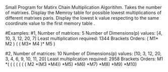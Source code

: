 Small Program for Matirx Chain Multiplication Algoritihm.
Takes the number of matrixes.
Display the Memroy table for possible lowest multiplications of different matrixes paris.
Display the lowest k value respecting to the same coordinate value to the first memory table .

#Examples:
#1,
Number of matrices: 5
Number of Dimensions(p) values: [4, 10, 3, 12, 20, 7] 
Least multiplication required: 1344
Brackets Orders: ( M1* M2 ) ( ( M3* M4 )* M5 )

#2,
Number of matrices: 10
Number of Dimensions(p) values: [10, 3, 12, 20, 3, 4, 6, 9, 10, 11, 20] 
Least multiplication required: 2958
Brackets Orders: M1 *( ( ( ( ( ( ( M2 *(M3 *M4)) *M5) *M6) *M7) *M8) *M9) *M10)
